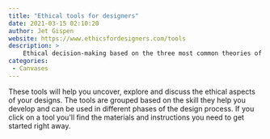 ```yaml
---
title: "Ethical tools for designers"
date: 2021-03-15 02:10:20
author: Jet Gispen
website: https://www.ethicsfordesigners.com/tools
description: >
    Ethical decision-making based on the three most common theories of ethical action.
categories:
 - Canvases
---
```


These tools will help you uncover, explore and discuss the ethical aspects of your designs. The tools are grouped based on the skill they help you develop and can be used in different phases of the design process. If you click on a tool you'll find the materials and instructions you need to get started right away.
